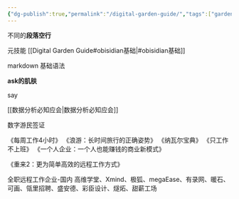 ```yaml
---
{"dg-publish":true,"permalink":"/digital-garden-guide/","tags":["gardenEntry"]}
---
```






不同的**段落空行**


元技能
[[Digital Garden Guide#obisidian基础\|#obisidian基础]]

markdown 基础语法

**ask的肌肤**

say

[[数据分析必知应会\|数据分析必知应会]]


数字游民签证

《每周工作4小时》
《浪游：长时间旅行的正确姿势》
《纳瓦尔宝典》
《只工作不上班》
《一个人企业：一个人也能赚钱的商业新模式》

《重来2：更为简单高效的远程工作方式》

全职远程工作企业-国内
高维学堂、Xmind、极狐、megaEase、有录网、暖石、可画、瓴里招聘、盛安德、彩臣设计、燧炻、甜薪工场

